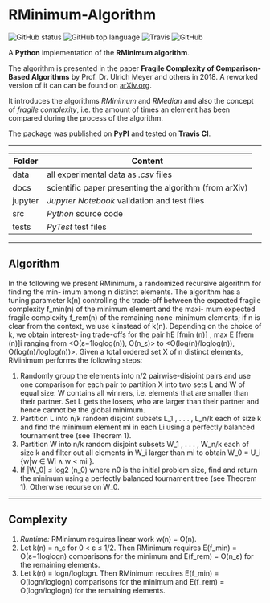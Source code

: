 # RMinimum-Algorithm

![GitHub status](https://img.shields.io/badge/status-release-success) ![GitHub top language](https://img.shields.io/github/languages/top/jfklorenz/python-rminimum) ![Travis](https://travis-ci.org/jfklorenz/RMinimum-Algorithm.svg?branch=master) ![GitHub](https://img.shields.io/github/license/jfklorenz/python-rminimum)

A **Python** implementation of the **RMinimum algorithm**.

The algorithm is presented in the paper **Fragile Complexity of Comparison-Based Algorithms** by Prof. Dr. Ulrich Meyer and others in 2018. 
A reworked version of it can can be found on [arXiv.org](https://arxiv.org/abs/1901.02857 "arXiv").

It introduces the algorithms *RMinimum* and *RMedian* and also the concept of *fragile complexity*, i.e. the amount of times an element has been compared during the process of the algorithm.

The package was published on **PyPI** and tested on **Travis CI**.

---

Folder | Content
--- | ---
data | all experimental data as *.csv* files
docs | scientific paper presenting the algorithm (from arXiv)
jupyter | *Jupyter Notebook* validation and test files  
src | *Python* source code
tests | *PyTest* test files

---

## Algorithm
In the following we present RMinimum, a randomized recursive algorithm for finding the min-
imum among n distinct elements. The algorithm has a tuning parameter k(n) controlling the
trade-off between the expected fragile complexity f_min(n) of the minimum element and the maxi-
mum expected fragile complexity f_rem(n) of the remaining none-minimum elements; if n is clear
from the context, we use k instead of k(n). Depending on the choice of k, we obtain interest-
ing trade-offs for the pair hE [fmin (n)] , max E [frem (n)]i ranging from <O(ε−1loglog(n)), O(n_ε)> to
<O(log(n)/loglog(n)), O(log(n)/loglog(n))>. Given a total ordered set X of n distinct elements,
RMinimum performs the following steps:

1. Randomly group the elements into n/2 pairwise-disjoint pairs and use one comparison for each pair to partition X into two sets L and W of equal size: W contains all winners, i.e. elements that are smaller than their partner. Set L gets the losers, who are larger than their partner and hence cannot be the global minimum.
2. Partition L into n/k random disjoint subsets L_1 , . . . , L_n/k each of size k and find the minimum element mi in each Li using a perfectly balanced tournament tree (see Theorem 1).
3. Partition W into n/k random disjoint subsets W_1 , . . . , W_n/k each of size k and filter out all elements in W_i larger than mi to obtain W_0 = U_i {w|w ∈ Wi ∧ w < mi }.
4. If |W_0| ≤ log2 (n_0) where n0 is the initial problem size, find and return the minimum using a perfectly balanced tournament tree (see Theorem 1). Otherwise recurse on W_0.

---

## Complexity 
1. *Runtime:* RMinimum requires linear work w(n) = O(n).
2. Let k(n) = n_ε for 0 < ε ≤ 1/2. Then RMinimum requires E(f_min) = O(ε−1loglogn) comparisons for the minimum and E(f_rem) = O(n_ε) for the remaining elements.
3. Let k(n) = logn/loglogn. Then RMinimum requires E(f_min) = O(logn/loglogn) comparisons for the minimum and E(f_rem) = O(logn/loglogn) for the remaining elements.

